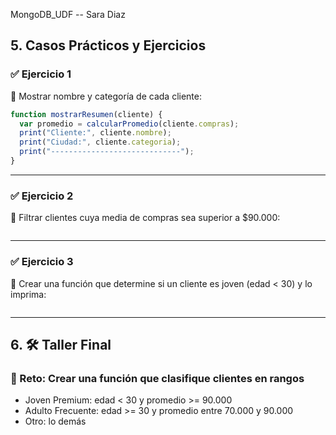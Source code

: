 MongoDB_UDF -- Sara Diaz
## 5. Casos Prácticos y Ejercicios

### ✅ Ejercicio 1

📌 Mostrar nombre y categoría de cada cliente:

```js
function mostrarResumen(cliente) {
  var promedio = calcularPromedio(cliente.compras);
  print("Cliente:", cliente.nombre);
  print("Ciudad:", cliente.categoria);
  print("-----------------------------");
}
```

---

### ✅ Ejercicio 2

📌 Filtrar clientes cuya media de compras sea superior a $90.000:

```js

```

---

### ✅ Ejercicio 3

📌 Crear una función que determine si un cliente es joven (edad < 30) y lo imprima:

```js

```



---

## 6. 🛠 Taller Final

### 🎯 Reto: Crear una función que clasifique clientes en rangos

- Joven Premium: edad < 30 y promedio >= 90.000
- Adulto Frecuente: edad >= 30 y promedio entre 70.000 y 90.000
- Otro: lo demás

```js

```

